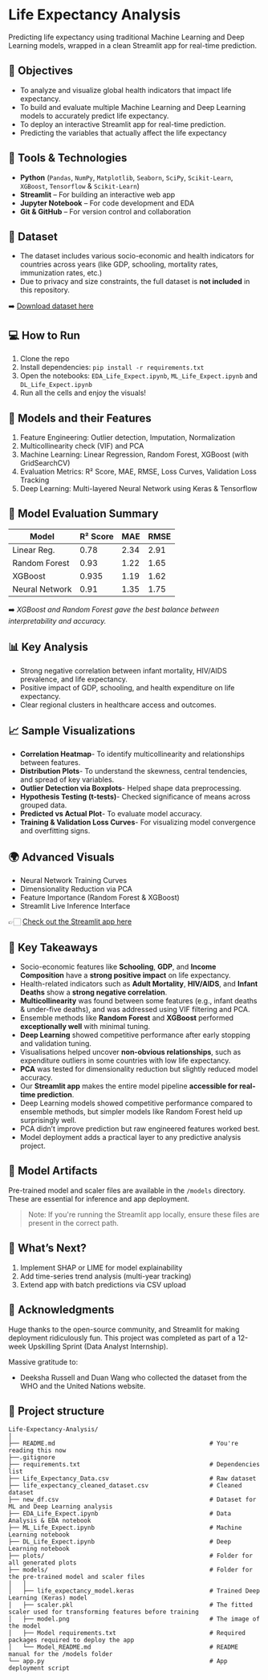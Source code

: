 # Life Expectancy Analysis 

Predicting life expectancy using traditional Machine Learning and Deep Learning models, wrapped in a clean Streamlit app for real-time prediction. 

## 🧠 Objectives

- To analyze and visualize global health indicators that impact life expectancy.
- To build and evaluate multiple Machine Learning and Deep Learning models to accurately predict life expectancy.
- To deploy an interactive Streamlit app for real-time prediction.
- Predicting the variables that actually affect the life expectancy

## 🔧 Tools & Technologies

- **Python** (`Pandas`, `NumPy`, `Matplotlib`, `Seaborn`, `SciPy`, `Scikit-Learn`, `XGBoost`, `Tensorflow` & `Scikit-Learn`)
- **Streamlit** – For building an interactive web app  
- **Jupyter Notebook** – For code development and EDA  
- **Git & GitHub** – For version control and collaboration 

## 📂 Dataset

- The dataset includes various socio-economic and health indicators for countries across years (like GDP, schooling, mortality rates, immunization rates, etc.)
- Due to privacy and size constraints, the full dataset is **not included** in this repository.

➡️ [Download dataset here](https://www.kaggle.com/datasets/nailasrivastava/life-expectancy-analysis)

## 💻 How to Run

1. Clone the repo  
2. Install dependencies: `pip install -r requirements.txt`  
3. Open the notebooks: `EDA_Life_Expect.ipynb`, `ML_Life_Expect.ipynb` and `DL_Life_Expect.ipynb`  
4. Run all the cells and enjoy the visuals!

## 🤖 Models and their Features

1. Feature Engineering: Outlier detection, Imputation, Normalization
2. Multicollinearity check (VIF) and PCA
3. Machine Learning: Linear Regression, Random Forest, XGBoost (with GridSearchCV)
4. Evaluation Metrics: R² Score, MAE, RMSE, Loss Curves, Validation Loss Tracking
5. Deep Learning: Multi-layered Neural Network using Keras & Tensorflow

## 🧠 Model Evaluation Summary

| Model           | R² Score | MAE   | RMSE  |
|-----------------|----------|-------|-------|
| Linear Reg.     | 0.78     | 2.34  | 2.91  |
| Random Forest   | 0.93     | 1.22  | 1.65  |
| XGBoost         | 0.935    | 1.19  | 1.62  |
| Neural Network  | 0.91     | 1.35  | 1.75  |

➡️ *XGBoost and Random Forest gave the best balance between interpretability and accuracy.*

## 📊 Key Analysis

- Strong negative correlation between infant mortality, HIV/AIDS prevalence, and life expectancy.
- Positive impact of GDP, schooling, and health expenditure on life expectancy.
- Clear regional clusters in healthcare access and outcomes.

## 📈 Sample Visualizations

- **Correlation Heatmap**- To identify multicollinearity and relationships between features.
- **Distribution Plots**- To understand the skewness, central tendencies, and spread of key variables.
- **Outlier Detection via Boxplots**- Helped shape data preprocessing.
- **Hypothesis Testing (t-tests)**- Checked significance of means across grouped data.
- **Predicted vs Actual Plot**- To evaluate model accuracy.
- **Training & Validation Loss Curves**- For visualizing model convergence and overfitting signs.

## 🌍 Advanced Visuals

- Neural Network Training Curves
- Dimensionality Reduction via PCA
- Feature Importance (Random Forest & XGBoost)
- Streamlit Live Inference Interface

👉🏻 [Check out the Streamlit app here](https://life-expect-analysis.streamlit.app/) 

## 📝 Key Takeaways

* Socio-economic features like **Schooling**, **GDP**, and **Income Composition** have a **strong positive impact** on life expectancy.
* Health-related indicators such as **Adult Mortality**, **HIV/AIDS**, and **Infant Deaths** show a **strong negative correlation**.
* **Multicollinearity** was found between some features (e.g., infant deaths & under-five deaths), and was addressed using VIF filtering and PCA.
* Ensemble methods like **Random Forest** and **XGBoost** performed **exceptionally well** with minimal tuning.
* **Deep Learning** showed competitive performance after early stopping and validation tuning.
* Visualisations helped uncover **non-obvious relationships**, such as expenditure outliers in some countries with low life expectancy.
* **PCA** was tested for dimensionality reduction but slightly reduced model accuracy.
* Our **Streamlit app** makes the entire model pipeline **accessible for real-time prediction**.
* Deep Learning models showed competitive performance compared to ensemble methods, but simpler models like Random Forest held up surprisingly well.
* PCA didn’t improve prediction but raw engineered features worked best.
* Model deployment adds a practical layer to any predictive analysis project.

## 🔐 Model Artifacts

Pre-trained model and scaler files are available in the `/models` directory.  
These are essential for inference and app deployment.

> Note: If you're running the Streamlit app locally, ensure these files are present in the correct path.

## 🧩 What’s Next?

1. Implement SHAP or LIME for model explainability
2. Add time-series trend analysis (multi-year tracking)
3. Extend app with batch predictions via CSV upload

## 🙌 Acknowledgments

Huge thanks to the open-source community, and Streamlit for making deployment ridiculously fun.
This project was completed as part of a 12-week Upskilling Sprint (Data Analyst Internship).

Massive gratitude to:
* Deeksha Russell and Duan Wang who collected the dataset from the WHO and the United Nations website.

## 📂 Project structure

```plaintext
Life-Expectancy-Analysis/
│
├── README.md                                           # You're reading this now 
├──.gitignore
├── requirements.txt                                    # Dependencies list
├── Life_Expectancy_Data.csv                            # Raw dataset
├── life_expectancy_cleaned_dataset.csv                 # Cleaned dataset
├── new_df.csv                                          # Dataset for ML and Deep Learning analysis 
├── EDA_Life_Expect.ipynb                               # Data Analysis & EDA notebook
├── ML_Life_Expect.ipynb                                # Machine Learning notebook
├── DL_Life_Expect.ipynb                                # Deep Learning notebook
├── plots/                                              # Folder for all generated plots
├── models/                                             # Folder for the pre-trained model and scaler files
│   │
│   ├── life_expectancy_model.keras                     # Trained Deep Learning (Keras) model
│   ├── scaler.pkl                                      # The fitted scaler used for transforming features before training
│   ├── model.png                                       # The image of the model
│   ├── Model requirements.txt                          # Required packages required to deploy the app
│   └── Model_README.md                                 # README manual for the /models folder 
└── app.py                                              # App deployment script
